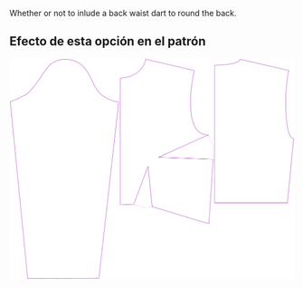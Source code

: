 
Whether or not to inlude a back waist dart to round the back.


## Efecto de esta opción en el patrón
![This image shows the effect of this option by superimposing several variants that have a different value for this option](breanna_waistdart_sample.svg "Effect of this option on the pattern")
